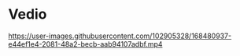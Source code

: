 # Vedio




https://user-images.githubusercontent.com/102905328/168480937-e44ef1e4-2081-48a2-becb-aab94107adbf.mp4

